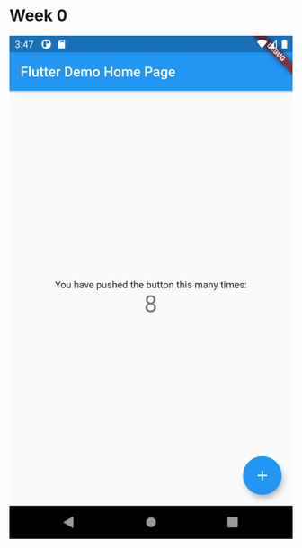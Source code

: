 # Week 0
![Screenshot_1610792256.png](https://github.com/skully-coder/IECSE-App-Winter-Project-20/blob/Akshay-Gupta/Task%200/Screenshot_1610792256.png)